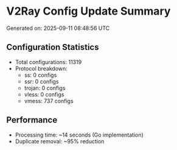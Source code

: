 # V2Ray Config Update Summary
Generated on: 2025-09-11 08:48:56 UTC

## Configuration Statistics
- Total configurations: 11319
- Protocol breakdown:
  - ss: 0 configs
  - ssr: 0 configs
  - trojan: 0 configs
  - vless: 0 configs
  - vmess: 737 configs

## Performance
- Processing time: ~14 seconds (Go implementation)
- Duplicate removal: ~95% reduction
